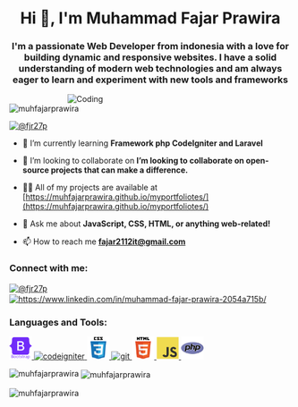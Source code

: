 <h1 align="center">Hi 👋, I'm Muhammad Fajar Prawira</h1>
<h3 align="center">I'm a passionate Web Developer from indonesia with a love for building dynamic and responsive websites. I have a solid understanding of modern web technologies and am always eager to learn and experiment with new tools and frameworks</h3>
<img align="right" alt="Coding" width="400" src="https://cdn.dribbble.com/users/926537/screenshots/4502924/python-2.gif">

<p align="left"> <img src="https://komarev.com/ghpvc/?username=muhfajarprawira&label=Profile%20views&color=0e75b6&style=flat" alt="muhfajarprawira" /> </p>

<p align="left"> <a href="https://twitter.com/@fjr27p" target="blank"><img src="https://img.shields.io/twitter/follow/@fjr27p?logo=twitter&style=for-the-badge" alt="@fjr27p" /></a> </p>

- 🌱 I’m currently learning **Framework php CodeIgniter and Laravel**

- 👯 I’m looking to collaborate on **I’m looking to collaborate on open-source projects that can make a difference.**

- 👨‍💻 All of my projects are available at [https://muhfajarprawira.github.io/myportfoliotes/](https://muhfajarprawira.github.io/myportfoliotes/)

- 💬 Ask me about **JavaScript, CSS, HTML, or anything web-related!**

- 📫 How to reach me **fajar2112it@gmail.com**

<h3 align="left">Connect with me:</h3>
<p align="left">
<a href="https://twitter.com/@fjr27p" target="blank"><img align="center" src="https://raw.githubusercontent.com/rahuldkjain/github-profile-readme-generator/master/src/images/icons/Social/twitter.svg" alt="@fjr27p" height="30" width="40" /></a>
<a href="https://linkedin.com/in/https://www.linkedin.com/in/muhammad-fajar-prawira-2054a715b/" target="blank"><img align="center" src="https://raw.githubusercontent.com/rahuldkjain/github-profile-readme-generator/master/src/images/icons/Social/linked-in-alt.svg" alt="https://www.linkedin.com/in/muhammad-fajar-prawira-2054a715b/" height="30" width="40" /></a>
</p>

<h3 align="left">Languages and Tools:</h3>
<p align="left"> <a href="https://getbootstrap.com" target="_blank" rel="noreferrer"> <img src="https://raw.githubusercontent.com/devicons/devicon/master/icons/bootstrap/bootstrap-plain-wordmark.svg" alt="bootstrap" width="40" height="40"/> </a> <a href="https://codeigniter.com" target="_blank" rel="noreferrer"> <img src="https://cdn.worldvectorlogo.com/logos/codeigniter.svg" alt="codeigniter" width="40" height="40"/> </a> <a href="https://www.w3schools.com/css/" target="_blank" rel="noreferrer"> <img src="https://raw.githubusercontent.com/devicons/devicon/master/icons/css3/css3-original-wordmark.svg" alt="css3" width="40" height="40"/> </a> <a href="https://git-scm.com/" target="_blank" rel="noreferrer"> <img src="https://www.vectorlogo.zone/logos/git-scm/git-scm-icon.svg" alt="git" width="40" height="40"/> </a> <a href="https://www.w3.org/html/" target="_blank" rel="noreferrer"> <img src="https://raw.githubusercontent.com/devicons/devicon/master/icons/html5/html5-original-wordmark.svg" alt="html5" width="40" height="40"/> </a> <a href="https://developer.mozilla.org/en-US/docs/Web/JavaScript" target="_blank" rel="noreferrer"> <img src="https://raw.githubusercontent.com/devicons/devicon/master/icons/javascript/javascript-original.svg" alt="javascript" width="40" height="40"/> </a> <a href="https://www.php.net" target="_blank" rel="noreferrer"> <img src="https://raw.githubusercontent.com/devicons/devicon/master/icons/php/php-original.svg" alt="php" width="40" height="40"/> </a> </p>

<p><img align="left" src="https://github-readme-stats.vercel.app/api/top-langs?username=muhfajarprawira&show_icons=true&locale=en&layout=compact" alt="muhfajarprawira" /></p>

<p>&nbsp;<img align="center" src="https://github-readme-stats.vercel.app/api?username=muhfajarprawira&show_icons=true&locale=en" alt="muhfajarprawira" /></p>

<p><img align="center" src="https://github-readme-streak-stats.herokuapp.com/?user=muhfajarprawira&" alt="muhfajarprawira" /></p>
